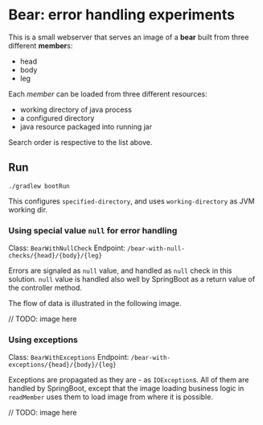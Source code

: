 # Bear: error handling experiments

This is a small webserver that serves an image of a **bear** built from three different **member**s:
* head
* body
* leg

Each *member* can be loaded from three different resources:
* working directory of java process
* a configured directory
* java resource packaged into running jar

Search order is respective to the list above.

## Run

```shell
./gradlew bootRun
```
This configures `specified-directory`, and uses `working-directory` as JVM working dir.

### Using special value `null` for error handling

Class: `BearWithNullCheck`
Endpoint: `/bear-with-null-checks/{head}/{body}/{leg}`

Errors are signaled as `null` value, and handled as `null` check in this solution.
`null` value is handled also well by SpringBoot as a return value of the controller method.

The flow of data is illustrated in the following image.

// TODO: image here

### Using exceptions

Class: `BearWithExceptions`
Endpoint: `/bear-with-exceptions/{head}/{body}/{leg}`

Exceptions are propagated as they are - as `IOException`s.
All of them are handled by SpringBoot,
except that the image loading business logic in `readMember` uses them to load image from where it is possible.

// TODO: image here
